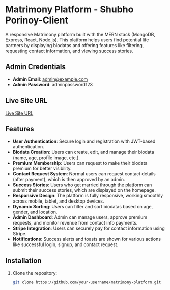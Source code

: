 # Matrimony Platform - Shubho Porinoy-Client

A responsive Matrimony platform built with the MERN stack (MongoDB, Express, React, Node.js). This platform helps users find potential life partners by displaying biodatas and offering features like filtering, requesting contact information, and viewing success stories.

## Admin Credentials
- **Admin Email**: admin@example.com
- **Admin Password**: adminpassword123

## Live Site URL
[Live Site URL](http://your-live-site-url.com)

## Features
- **User Authentication**: Secure login and registration with JWT-based authentication.
- **Biodata Creation**: Users can create, edit, and manage their biodata (name, age, profile image, etc.).
- **Premium Membership**: Users can request to make their biodata premium for better visibility.
- **Contact Request System**: Normal users can request contact details (after payment), which is then approved by an admin.
- **Success Stories**: Users who get married through the platform can submit their success stories, which are displayed on the homepage.
- **Responsive Design**: The platform is fully responsive, working smoothly across mobile, tablet, and desktop devices.
- **Dynamic Sorting**: Users can filter and sort biodatas based on age, gender, and location.
- **Admin Dashboard**: Admin can manage users, approve premium requests, and monitor revenue from contact info payments.
- **Stripe Integration**: Users can securely pay for contact information using Stripe.
- **Notifications**: Success alerts and toasts are shown for various actions like successful login, signup, and contact request.

## Installation

1. Clone the repository:
   ```bash
   git clone https://github.com/your-username/matrimony-platform.git
